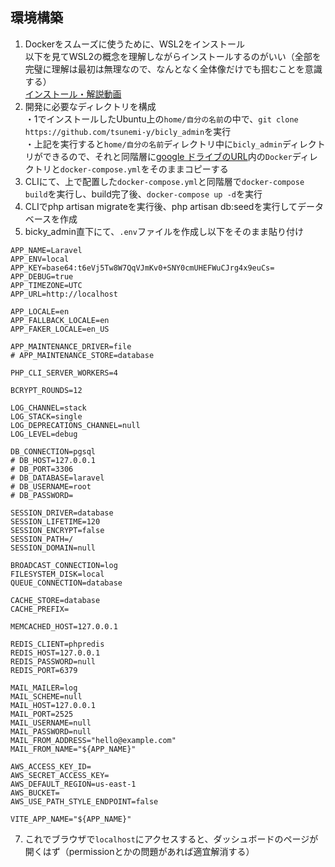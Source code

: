 ## 環境構築

1. Dockerをスムーズに使うために、WSL2をインストール  
以下を見てWSL2の概念を理解しながらインストールするのがいい（全部を完璧に理解は最初は無理なので、なんとなく全体像だけでも掴むことを意識する）  
   [インストール・解説動画](https://www.youtube.com/watch?v=odDJ3QvlF2g&ab_channel=%E3%81%82%E3%81%BE%E3%81%A4%E6%A5%93%7C%E3%83%97%E3%83%AD%E3%82%B0%E3%83%A9%E3%83%9F%E3%83%B3%E3%82%B0%E8%A7%A3%E8%AA%AC)
2. 開発に必要なディレクトリを構成  
・1でインストールしたUbuntu上の`home/自分の名前`の中で、`git clone https://github.com/tsunemi-y/bicly_admin`を実行  
・上記を実行すると`home/自分の名前`ディレクトリ中に`bicly_admin`ディレクトリができるので、それと同階層に[google ドライブのURL](https://drive.google.com/drive/folders/1RwGtf3cy75YWxytQfGj6ZGPO-la9lT0e?usp=drive_link)内の`Docker`ディレクトリと`docker-compose.yml`をそのままコピーする
3. CLIにて、上で配置した`docker-compose.yml`と同階層で`docker-compose build`を実行し、build完了後、`docker-compose up -d`を実行
4. CLIでphp artisan migrateを実行後、php artisan db:seedを実行してデータベースを作成
5. bicky_admin直下にて、`.env`ファイルを作成し以下をそのまま貼り付け
```
APP_NAME=Laravel
APP_ENV=local
APP_KEY=base64:t6eVj5Tw8W7QqVJmKv0+SNY0cmUHEFWuCJrg4x9euCs=
APP_DEBUG=true
APP_TIMEZONE=UTC
APP_URL=http://localhost

APP_LOCALE=en
APP_FALLBACK_LOCALE=en
APP_FAKER_LOCALE=en_US

APP_MAINTENANCE_DRIVER=file
# APP_MAINTENANCE_STORE=database

PHP_CLI_SERVER_WORKERS=4

BCRYPT_ROUNDS=12

LOG_CHANNEL=stack
LOG_STACK=single
LOG_DEPRECATIONS_CHANNEL=null
LOG_LEVEL=debug

DB_CONNECTION=pgsql
# DB_HOST=127.0.0.1
# DB_PORT=3306
# DB_DATABASE=laravel
# DB_USERNAME=root
# DB_PASSWORD=

SESSION_DRIVER=database
SESSION_LIFETIME=120
SESSION_ENCRYPT=false
SESSION_PATH=/
SESSION_DOMAIN=null

BROADCAST_CONNECTION=log
FILESYSTEM_DISK=local
QUEUE_CONNECTION=database

CACHE_STORE=database
CACHE_PREFIX=

MEMCACHED_HOST=127.0.0.1

REDIS_CLIENT=phpredis
REDIS_HOST=127.0.0.1
REDIS_PASSWORD=null
REDIS_PORT=6379

MAIL_MAILER=log
MAIL_SCHEME=null
MAIL_HOST=127.0.0.1
MAIL_PORT=2525
MAIL_USERNAME=null
MAIL_PASSWORD=null
MAIL_FROM_ADDRESS="hello@example.com"
MAIL_FROM_NAME="${APP_NAME}"

AWS_ACCESS_KEY_ID=
AWS_SECRET_ACCESS_KEY=
AWS_DEFAULT_REGION=us-east-1
AWS_BUCKET=
AWS_USE_PATH_STYLE_ENDPOINT=false

VITE_APP_NAME="${APP_NAME}"
```
7. これでブラウザで`localhost`にアクセスすると、ダッシュボードのページが開くはず（permissionとかの問題があれば適宜解消する）
    
